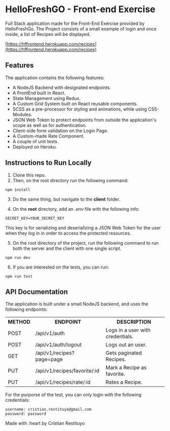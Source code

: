 # HelloFreshGO - Front-end Exercise

Full Stack application made for the Front-End Exercise provided by HelloFreshGo. The Project consists of a small example of login and once inside, a list of Recipes will be displayed.

[https://hffrontend.herokuapp.com/recipes](https://hffrontend.herokuapp.com/recipes)

## Features

The application contains the following features:

- A NodeJS Backend with designated endpoints.
- A FrontEnd built in React.
- State Management using Redux.
- A Custom Grid System built on React reusable components.
- SCSS as a pre-processor for styling and animations, while using CSS-Modules.
- JSON Web Token to protect endpoints from outside the application's scope as well as for authentication.
- Client-side form validation on the Login Page.
- A Custom-made Rate Component.
- A couple of unit tests.
- Deployed on Heroku.

## Instructions to Run Locally

1. Clone this repo.
2. Then, on the root directory run the following command:

```
npm install
```

3. Do the same thing, but navigate to the **client** folder.

4. On the **root** directory, add an _.env_ file with the following info:

```
SECRET_KEY=YOUR_SECRET_KEY
```

This key is for serializing and deserializing a JSON Web Token for the user when they log in in order to access the protected resources.

5. On the root directory of the project, run the following command to run both the server and the client with one single script.

```
npm run dev
```

6. If you are interested on the tests, you can run:

```
npm run test
```

## API Documentation

The application is built under a small NodeJS backend, and uses the following endpoints:

<table>
  <tr>
    <th>METHOD</th>
    <th>ENDPOINT</th>
    <th>DESCRIPTION</th>
  </tr>
  <tr>
    <td>POST</td>
    <td>/api/v1/auth</td>
    <td>Logs in a user with credentials.</td>
  </tr>
  <tr>
    <td>POST</td>
    <td>/api/v1/auth/logout</td>
    <td>Logs out an user.</td>
  </tr>
  
  <tr>
    <td>GET</td>
    <td>/api/v1/recipes?page=page</td>
    <td>Gets paginated Recipes.</td>
  </tr>
  <tr>
    <td>PUT</td>
    <td>/api/v1/recipes/favorite/:id</td>
    <td>Mark a Recipe as favorite.</td>
  </tr>
  <tr>
    <td>PUT</td>
    <td>/api/v1/recipes/rate/:id</td>
    <td>Rates a Recipe.</td>
  </tr>
 
</table>

For the purporse of the test, you can only login with the following credentials:

```
username: cristian.restituyo@gmail.com
password: password
```

Made with :heart by Cristian Restituyo
